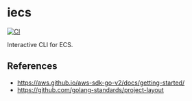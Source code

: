 # iecs

[![CI](https://github.com/sestrella/iecs/actions/workflows/main.yml/badge.svg)](https://github.com/sestrella/iecs/actions/workflows/main.yml)

Interactive CLI for ECS.

## References

- https://aws.github.io/aws-sdk-go-v2/docs/getting-started/
- https://github.com/golang-standards/project-layout
